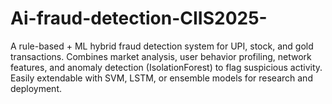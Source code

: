 # Ai-fraud-detection-CIIS2025-
A rule-based + ML hybrid fraud detection system for UPI, stock, and gold transactions. Combines market analysis, user behavior profiling, network features, and anomaly detection (IsolationForest) to flag suspicious activity. Easily extendable with SVM, LSTM, or ensemble models for research and deployment.
